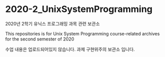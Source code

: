 # 2020-2_UnixSystemProgramming
2020년 2학기 유닉스 프로그래밍 과목 관련 보관소

This repositories is for Unix System Programming course-related archives for the second semester of 2020

수업 내용은 업로드되어있지 않습니다. 과제 구현위주의 보관소 입니다.
